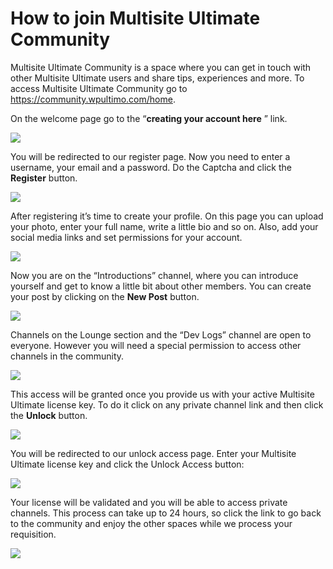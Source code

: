 # How to join Multisite Ultimate Community

Multisite Ultimate Community is a space where you can get in touch with other Multisite Ultimate users and share tips, experiences and more. To access Multisite Ultimate Community go to <https://community.wpultimo.com/home>.

On the welcome page go to the “**creating your account here** ” link.

![](https://wp-ultimo-space.fra1.cdn.digitaloceanspaces.com/hs-UhLzH-J_tAWfnHqbqR7jz_ofgwTSEAFncRq5jonQ3g3tyxvb9yLxBu0cL08uUxt4Ddo_cq1G7XQQbjl9UI4mmhVc_DC1AbmN5rJ-7VDgTjzAwnpKYl1snS3GnoNLn8Frd0XxzFYC)

You will be redirected to our register page. Now you need to enter a username, your email and a password. Do the Captcha and click the **Register** button.

![](https://wp-ultimo-space.fra1.cdn.digitaloceanspaces.com/hs-ig-iWiTlWQgTQ--alOG5j6jnIY8laCV905UnQs8erKIX09UdwGf3QNWRMmaVH00Ie6nz0ERugqrZIRDm2Y7zdU0mRo2m_ocp9DHlXJKuwrQIsEQ0aEtYsBv0b6z6lJKbmWbtFcct)

After registering it’s time to create your profile. On this page you can upload your photo, enter your full name, write a little bio and so on. Also, add your social media links and set permissions for your account.

![](https://wp-ultimo-space.fra1.cdn.digitaloceanspaces.com/hs-MCi3Z98oQFZpZOYCbizZQBzWaoPAnSNRobkQbk9JmyI3r6VK3etG-qoe1hgwIRwKd6sMDPg8_D2XpmmaTTNFk7I3SssBgfUfwjG2e2U9lAd2I8gOx4deIAAf_MWEoyu4pv_Z847A)

Now you are on the “Introductions” channel, where you can introduce yourself and get to know a little bit about other members. You can create your post by clicking on the **New Post** button.

![](https://wp-ultimo-space.fra1.cdn.digitaloceanspaces.com/hs-RXUM_YKuYzkWDGdXQniPPJoqZsn18JaApmCvMFl1YqspYBzONh40ykkN8bBBvH9risLkXrvsHe7bchh631_M_whrQ29icQjluMxo5ik5fkMHXCGCnZwheFrb8T7hM1lJlGpVZ30b)

Channels on the Lounge section and the “Dev Logs” channel are open to everyone. However you will need a special permission to access other channels in the community.

![](https://wp-ultimo-space.fra1.cdn.digitaloceanspaces.com/hs-h2Ybqs4sD2JxYu6ceMlrJLZKgWCkO9LMNR8c09jQf_yzTQJda7zb0eic7auD7zAjP9cTOdEOCTev9EpetxTNM8vvI7Jp9s6i3fkjrd-tXhzJiALAfD4mLRiCW57d6PgevRsRUsfs)

This access will be granted once you provide us with your active Multisite Ultimate license key. To do it click on any private channel link and then click the **Unlock** button.

![](https://wp-ultimo-space.fra1.cdn.digitaloceanspaces.com/hs-Q73mIIR_XXf63IK9-B7CJ54JSBp9T-O9k7RBUthwaIdlFUoak1q6TZe--Ul6BUtDKphEyBuO4nxYTq2cFstYGRImf4B-9V6vsQqvNjtDj7qBXaUdbkbZ5R9wnWAYwDyoRO29lIUC)

You will be redirected to our unlock access page. Enter your Multisite Ultimate license key and click the Unlock Access button:

![](https://wp-ultimo-space.fra1.cdn.digitaloceanspaces.com/hs-LFwxVXeXZ-DI-FVxgZEKBRsb2SrTNwj4rRApgnpHPMBcCP6kLGzuOH7cbbVu5zqK4QUVeI9-VsvhT7g898JWESYtIirLhjBfOXTTk9x_NEVLySSsu6IWllulx4DSf7AOU2hRguZq)

Your license will be validated and you will be able to access private channels. This process can take up to 24 hours, so click the link to go back to the community and enjoy the other spaces while we process your requisition.

![](https://wp-ultimo-space.fra1.cdn.digitaloceanspaces.com/hs-wB8zNtkpLK7pUH1I2VmMvFWVKgwKLzMpq0pcVJMYJojpJfoK5pRzKD5dtIcmVNA4NdH9UzG0NV_5DHrWdrfOu9yBkO5m1oYM0bpaYHjB-XURtRqd69Yie8PwDmiqxsv0hZgI80sM)

